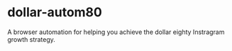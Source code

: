 # dollar-autom80
A browser automation for helping you achieve the dollar eighty Instragram growth strategy. 
